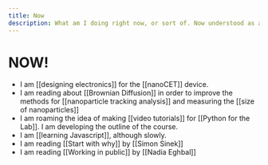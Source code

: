 ```yaml
---
title: Now
description: What am I doing right now, or sort of. Now understood as a continuum and not as an instant
---
```

# NOW!
- I am [[designing electronics]] for the [[nanoCET]] device. 
- I am reading about [[Brownian Diffusion]] in order to improve the methods for [[nanoparticle tracking analysis]] and measuring the [[size of nanoparticles]]
- I am roaming the idea of making [[video tutorials]] for [[Python for the Lab]]. I am developing the outline of the course. 
- I am [[learning Javascript]], although slowly.
- I am reading [[Start with why]] by [[Simon Sinek]]
- I am reading [[Working in public]] by [[Nadia Eghbal]]
